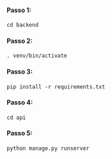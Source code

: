 #### Passo 1:
```
cd backend
```

#### Passo 2:
```
. venv/bin/activate
```

#### Passo 3:
```
pip install -r requirements.txt
```

#### Passo 4:
```
cd api
```

#### Passo 5:
```
python manage.py runserver
```
